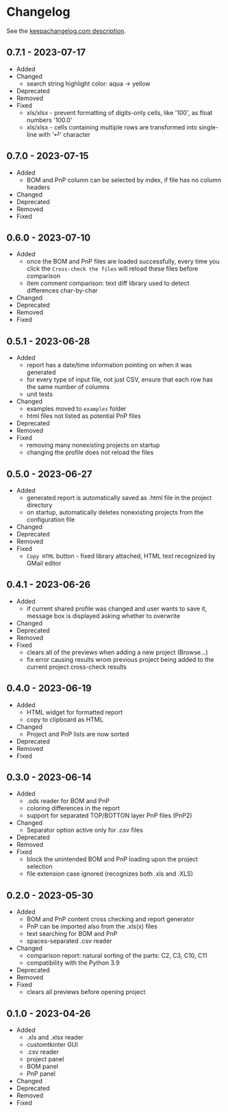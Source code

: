 # Changelog

See the [keepachangelog.com description](https://keepachangelog.com/en/1.0.0/).

## 0.7.1 - 2023-07-17

* Added
* Changed
  * search string highlight color: aqua -> yellow
* Deprecated
* Removed
* Fixed
  * xls/xlsx - prevent formatting of digits-only cells, like '100', as float numbers '100.0'
  * xls/xlsx - cells containing multiple rows are transformed into single-line with '⏎' character

## 0.7.0 - 2023-07-15

* Added
  * BOM and PnP column can be selected by index, if file has no column headers
* Changed
* Deprecated
* Removed
* Fixed

## 0.6.0 - 2023-07-10

* Added
  * once the BOM and PnP files are loaded successfully, every time you click the `Cross-check the files` will reload these files before comparison
  * item comment comparison: text diff library used to detect differences char-by-char
* Changed
* Deprecated
* Removed
* Fixed

## 0.5.1 - 2023-06-28

* Added
  * report has a date/time information pointing on when it was generated
  * for every type of input file, not just CSV, ensure that each row has the same number of columns
  * unit tests
* Changed
  * examples moved to `examples` folder
  * html files not listed as potential PnP files
* Deprecated
* Removed
* Fixed
  * removing many nonexisting projects on startup
  * changing the profile does not reload the files

## 0.5.0 - 2023-06-27

* Added
  * generated report is automatically saved as .html file in the project directory
  * on startup, automatically deletes nonexisting projects from the configuration file
* Changed
* Deprecated
* Removed
* Fixed
  * `Copy HTML` button - fixed library attached, HTML text recognized by GMail editor

## 0.4.1 - 2023-06-26

* Added
  * if current shared profile was changed and user wants to save it, message box is displayed asking whether to overwrite
* Changed
* Deprecated
* Removed
* Fixed
  * clears all of the previews when adding a new project (Browse...)
  * fix error causing results wrom previous project being added to the current project cross-check results

## 0.4.0 - 2023-06-19

* Added
  * HTML widget for formatted report
  * copy to clipboard as HTML
* Changed
  * Project and PnP lists are now sorted
* Deprecated
* Removed
* Fixed

## 0.3.0 - 2023-06-14

* Added
  * .ods reader for BOM and PnP
  * coloring differences in the report
  * support for separated TOP/BOTTON layer PnP files (PnP2)
* Changed
  * Separator option active only for .csv files
* Deprecated
* Removed
* Fixed
  * block the unintended BOM and PnP loading upon the project selection
  * file extension case ignored (recognizes both .xls and .XLS)

## 0.2.0 - 2023-05-30

* Added
  * BOM and PnP content cross checking and report generator
  * PnP can be imported also from the .xls(x) files
  * text searching for BOM and PnP
  * spaces-separated .csv reader
* Changed
  * comparison report: natural sorting of the parts: C2, C3, C10, C11
  * compatibility with the Python 3.9
* Deprecated
* Removed
* Fixed
  * clears all previews before opening project

## 0.1.0 - 2023-04-26

* Added
  * .xls and .xlsx reader
  * customtkinter GUI
  * .csv reader
  * project panel
  * BOM panel
  * PnP panel
* Changed
* Deprecated
* Removed
* Fixed
